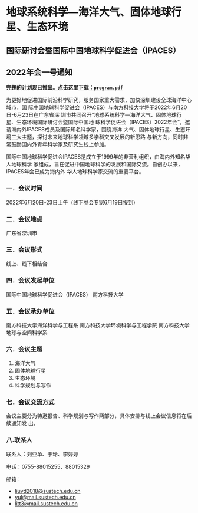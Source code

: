 # 地球系统科学—海洋大气、固体地球行星、生态环境
## 国际研讨会暨国际中国地球科学促进会（IPACES）
## 2022年会一号通知

[**完整的计划现已推出。点击这里下载：`program.pdf`**](https://raw.githubusercontent.com/aspyrx/ipaces.org/80b9368bb4c7dca3c2be786c193b4523b17c9296/public/events/2022-06-20-annual-meeting/program.pdf)

为更好地促进国际前沿科学研究，服务国家重大需求，加快深圳建设全球海洋中心城市，国
际中国地球科学促进会（IPACES）与南方科技大学将于2022年6月20日-6月23日在广东省深
圳市共同召开“地球系统科学—海洋大气、固体地球行星、生态环境国际研讨会暨国际中国地
球科学促进会（IPACES）2022年会”，邀请海内外IPACES成员及国际知名科学家，围绕海洋
大气、固体地球行星、生态环境三大主题，探讨未来地球科学领域多学科交叉发展的新思路
与新方向，同时非常鼓励国内外青年科学家及研究生线上参加。

国际中国地球科学促进会IPACES是成立于1999年的非营利组织，由海内外知名华人地球科学
家组成，旨在促进中国地球科学的发展和国际交流。自创办以来，IPACES年会已成为海内外
华人地球科学家交流的重要平台。

### 一．会议时间

2022年6月20日-23日上午（线下参会专家6月19日报到）

### 二．会议地点

广东省深圳市

### 三．会议形式

线上、线下相结合

### 四．会议发起单位

国际中国地球科学促进会（IPACES）
南方科技大学

### 五．会议承办单位

南方科技大学海洋科学与工程系
南方科技大学环境科学与工程学院
南方科技大学地球与空间科学系

### 六．会议主题

1. 海洋大气
2. 固体地球行星
3. 生态环境
4. 科学规划与写作

### 七．会议交流方式

会议主要分为特邀报告、科学规划与写作两部分，具体安排与线上会议信息将在后续通知发
出。

### 八.联系人

联系人：刘亚单、于玲、李婷婷

电话：0755-88015255、88015329

邮箱：
- liuyd2018@sustech.edu.cn
- yul@mail.sustech.edu.cn
- litt3@mail.sustech.edu.cn

